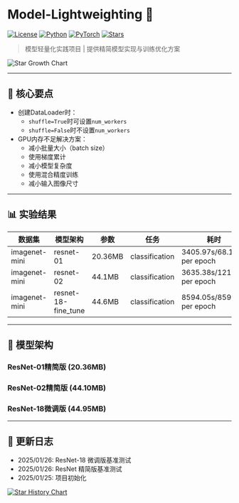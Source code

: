 # Model-Lightweighting 🚀

[![License](https://img.shields.io/badge/License-MIT-blue.svg)](https://opensource.org/licenses/MIT)
[![Python](https://img.shields.io/badge/Python-3.10%2B-green)](https://www.python.org/)
[![PyTorch](https://img.shields.io/badge/PyTorch-2.1+-red)](https://pytorch.org/)
[![Stars](https://img.shields.io/github/stars/uohzey/model-lightweighting?style=social)](https://github.com/yourusername/model-lightweighting)

> 模型轻量化实践项目 | 提供精简模型实现与训练优化方案

![Star Growth Chart](https://starchart.cc/uohzey/model-lightweighting.svg)

---

## 📌 核心要点

- 创建DataLoader时：
  - `shuffle=True`时可设置`num_workers`
  - `shuffle=False`时不设置`num_workers`
- GPU内存不足解决方案：
  - 减小批量大小（batch size）
  - 使用梯度累计
  - 减小模型复杂度
  - 使用混合精度训练
  - 减小输入图像尺寸

---

## 📊 实验结果

| 数据集        | 模型架构            | 参数    | 任务           | 耗时                       | device      | CPU/GPU  | acc    |
| ------------- | ------------------- | ------- | -------------- | -------------------------- | ----------- | -------- | ------ |
| imagenet-mini | resnet-01           | 20.36MB | classification | 3405.97s/68.12s per epoch  | 3060 laptop | 40%/100% | 17%    |
| imagenet-mini | resnet-02           | 44.1MB  | classification | 3635.38s/121.18s per epoch | 3060 laptop | 40%/100% | 19.35% |
| imagenet-mini | resnet-18-fine_tune | 44.6MB  | classification | 8594.05s/859.4s per epoch  | 3060 laptop |          | 68.82% |

---

## 🧠 模型架构

### ResNet-01精简版 (20.36MB)

### ResNet-02精简版 (44.10MB)

### ResNet-18微调版 (44.95MB)

---

## 📜 更新日志

- 2025/01/26: ResNet-18 微调版基准测试
- 2025/01/26: ResNet 精简版基准测试
- 2025/01/25: 项目初始化

[![Star History Chart](https://api.star-history.com/svg?repos=uohzey/model-lightweighting&type=Date)](https://star-history.com/#uohzey/model-lightweighting)


